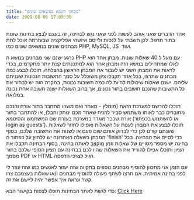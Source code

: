 ```yaml
---
title: "מבחני דוגמא בנושאים שונים"
date: 2009-08-06 17:05:30
---
```


אחד הדברים שאני אוהב לעשות לפני שאני נגש לבחינה, זה בעצם לבצע בחינות שונות בתור תרגול. לכן חשבתי על לנסות ולייסם איזשהי אפליקציה שבעזרתה אוכל לתת מבחנים שונים בנושאים שונים כמו PHP, MySQL, JS  ועוד.

<!--more-->

כרגע ישנם שני מבחנים בנושא ה PHP עם מעל ל 40 שאלות שונות. מבחן אחד הוא לאלו שמתחילים בנושא הזה ומבחן אחר הוא למתכנתים קצת יותר מתקדמים, בכדי לראות את המבחן השני יש לעבור את המבחן הראשון בהצלחה. תוכלו לבצע כמה מבחנים שתרצו, בכל אחד תקבלו ציון משוכלל על סמך התשובות הנכונות שעניתם עליהם. ישנם שאלות שיכולות להיות לה כמה תשובות נכונות, במקרה הזה יש לבחור את כל התשובות שהנכם חושבים בתור נכונים, אך ברוב השאלות ישנה תשובה אחת נכונה במלואה.

תוכלו להרשם למערכת הזאת (מומלץ - מאחר ואם משהו מתחבר בתור אורח והנכם מחוברים כבר לאותו משתמש סביר להניח שאחד מכם ינותק וחבל), או להתחבר בתור אורח שכבר מוגדר במערכת בעזרת שם המשתמש והסיסמא (או להשתמש בכפתור login as guests'). תוכלו לבצע את המבחן לענות על השאלות ואפילו לחזור לשאלות שענתם קודם לכן כדי לבדוק אותם שום פעם או לשנות את התשובה שלכם, בסוף המבחן בשאלה האחרונה יש ללחוץ על כפתור ה 'finish' כדי לסיים את הבחינה. בכל בחינה יש מספר מסויים של שאלות וזמן מוקצב לאותה בחינה, בסוף הבחינה תקבלו את הציון ותוכלו אפילו להוריד את השאלות שהיו לכם בבחינה עם הציון הסופי שלכם בתור מסמך PDF או HTML רגיל לצרכי הדפסה.

עם הזמן אני מתכוון להוסיף מבחנים נוספים בתקווה שזה יעזור לאנשים כמו שזה עוזר לי לפני בחינה אמיתית. אם תרצו לשתף פעולה להוסיף מבחנים ו/או שאלות בעצמכם צרו קשר ונראה איך אפשר יהיה ליישם את זה.

כדי לגשת לאתר הבחינות תוכלו לצפות בקישור הבא: <a href="http://www.vadimg.com/tester/index.php" target="_blank">Click Here</a>
